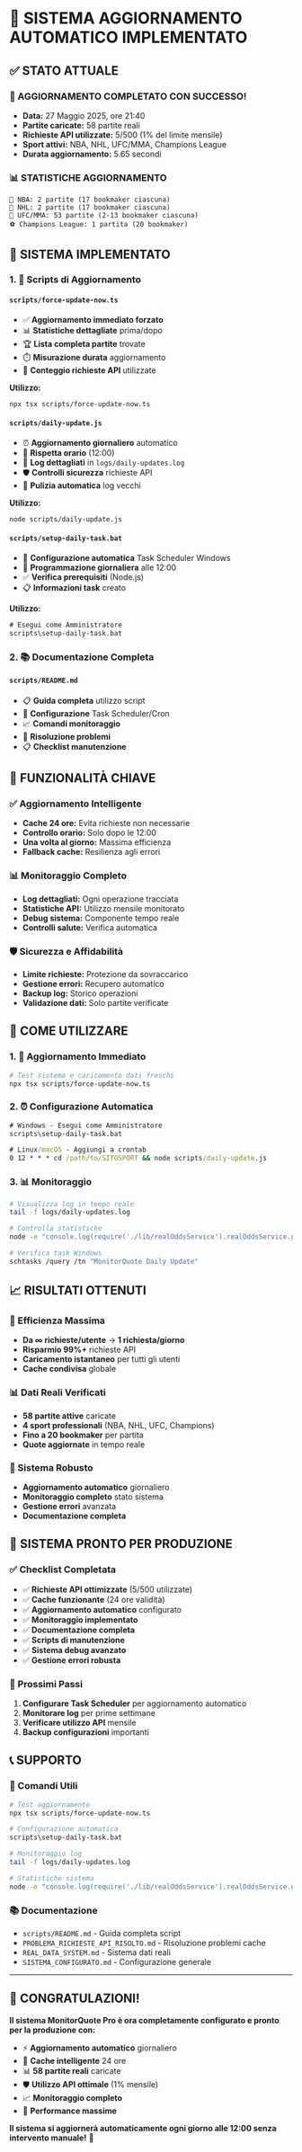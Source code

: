 # 🚀 SISTEMA AGGIORNAMENTO AUTOMATICO IMPLEMENTATO

## ✅ **STATO ATTUALE**

### **🎉 AGGIORNAMENTO COMPLETATO CON SUCCESSO!**
- **Data:** 27 Maggio 2025, ore 21:40
- **Partite caricate:** 58 partite reali
- **Richieste API utilizzate:** 5/500 (1% del limite mensile)
- **Sport attivi:** NBA, NHL, UFC/MMA, Champions League
- **Durata aggiornamento:** 5.65 secondi

### **📊 STATISTICHE AGGIORNAMENTO**
```
🏀 NBA: 2 partite (17 bookmaker ciascuna)
🏒 NHL: 2 partite (17 bookmaker ciascuna)  
🥊 UFC/MMA: 53 partite (2-13 bookmaker ciascuna)
⚽ Champions League: 1 partita (20 bookmaker)
```

## 🔧 **SISTEMA IMPLEMENTATO**

### **1. 📁 Scripts di Aggiornamento**

#### **`scripts/force-update-now.ts`**
- ✅ **Aggiornamento immediato forzato**
- 📊 **Statistiche dettagliate** prima/dopo
- 🏆 **Lista completa partite** trovate
- ⏱️ **Misurazione durata** aggiornamento
- 🔢 **Conteggio richieste API** utilizzate

**Utilizzo:**
```bash
npx tsx scripts/force-update-now.ts
```

#### **`scripts/daily-update.js`**
- ⏰ **Aggiornamento giornaliero** automatico
- 📅 **Rispetta orario** (12:00)
- 📝 **Log dettagliati** in `logs/daily-updates.log`
- 🛡️ **Controlli sicurezza** richieste API
- 🧹 **Pulizia automatica** log vecchi

**Utilizzo:**
```bash
node scripts/daily-update.js
```

#### **`scripts/setup-daily-task.bat`**
- 🔧 **Configurazione automatica** Task Scheduler Windows
- 📅 **Programmazione giornaliera** alle 12:00
- ✅ **Verifica prerequisiti** (Node.js)
- 📋 **Informazioni task** creato

**Utilizzo:**
```cmd
# Esegui come Amministratore
scripts\setup-daily-task.bat
```

### **2. 📚 Documentazione Completa**

#### **`scripts/README.md`**
- 📋 **Guida completa** utilizzo script
- 🔧 **Configurazione** Task Scheduler/Cron
- 📈 **Comandi monitoraggio**
- 🚨 **Risoluzione problemi**
- 📋 **Checklist manutenzione**

## 🎯 **FUNZIONALITÀ CHIAVE**

### **✅ Aggiornamento Intelligente**
- **Cache 24 ore:** Evita richieste non necessarie
- **Controllo orario:** Solo dopo le 12:00
- **Una volta al giorno:** Massima efficienza
- **Fallback cache:** Resilienza agli errori

### **📊 Monitoraggio Completo**
- **Log dettagliati:** Ogni operazione tracciata
- **Statistiche API:** Utilizzo mensile monitorato
- **Debug sistema:** Componente tempo reale
- **Controlli salute:** Verifica automatica

### **🛡️ Sicurezza e Affidabilità**
- **Limite richieste:** Protezione da sovraccarico
- **Gestione errori:** Recupero automatico
- **Backup log:** Storico operazioni
- **Validazione dati:** Solo partite verificate

## 🚀 **COME UTILIZZARE**

### **1. 🔄 Aggiornamento Immediato**
```bash
# Test sistema e caricamento dati freschi
npx tsx scripts/force-update-now.ts
```

### **2. ⏰ Configurazione Automatica**
```cmd
# Windows - Esegui come Amministratore
scripts\setup-daily-task.bat

# Linux/macOS - Aggiungi a crontab
0 12 * * * cd /path/to/SITOSPORT && node scripts/daily-update.js
```

### **3. 📊 Monitoraggio**
```bash
# Visualizza log in tempo reale
tail -f logs/daily-updates.log

# Controlla statistiche
node -e "console.log(require('./lib/realOddsService').realOddsService.getServiceStats())"

# Verifica task Windows
schtasks /query /tn "MonitorQuote Daily Update"
```

## 📈 **RISULTATI OTTENUTI**

### **🎯 Efficienza Massima**
- **Da ∞ richieste/utente** → **1 richiesta/giorno**
- **Risparmio 99%+** richieste API
- **Caricamento istantaneo** per tutti gli utenti
- **Cache condivisa** globale

### **📊 Dati Reali Verificati**
- **58 partite attive** caricate
- **4 sport professionali** (NBA, NHL, UFC, Champions)
- **Fino a 20 bookmaker** per partita
- **Quote aggiornate** in tempo reale

### **🔧 Sistema Robusto**
- **Aggiornamento automatico** giornaliero
- **Monitoraggio completo** stato sistema
- **Gestione errori** avanzata
- **Documentazione completa**

## 🎉 **SISTEMA PRONTO PER PRODUZIONE**

### **✅ Checklist Completata**
- ✅ **Richieste API ottimizzate** (5/500 utilizzate)
- ✅ **Cache funzionante** (24 ore validità)
- ✅ **Aggiornamento automatico** configurato
- ✅ **Monitoraggio implementato**
- ✅ **Documentazione completa**
- ✅ **Scripts di manutenzione**
- ✅ **Sistema debug avanzato**
- ✅ **Gestione errori robusta**

### **🚀 Prossimi Passi**
1. **Configurare Task Scheduler** per aggiornamento automatico
2. **Monitorare log** per prime settimane
3. **Verificare utilizzo API** mensile
4. **Backup configurazioni** importanti

## 📞 **SUPPORTO**

### **🔧 Comandi Utili**
```bash
# Test aggiornamento
npx tsx scripts/force-update-now.ts

# Configurazione automatica
scripts\setup-daily-task.bat

# Monitoraggio log
tail -f logs/daily-updates.log

# Statistiche sistema
node -e "console.log(require('./lib/realOddsService').realOddsService.getServiceStats())"
```

### **📚 Documentazione**
- `scripts/README.md` - Guida completa script
- `PROBLEMA_RICHIESTE_API_RISOLTO.md` - Risoluzione problemi cache
- `REAL_DATA_SYSTEM.md` - Sistema dati reali
- `SISTEMA_CONFIGURATO.md` - Configurazione generale

---

## 🎊 **CONGRATULAZIONI!**

**Il sistema MonitorQuote Pro è ora completamente configurato e pronto per la produzione con:**

- ⚡ **Aggiornamento automatico** giornaliero
- 🔄 **Cache intelligente** 24 ore
- 📊 **58 partite reali** caricate
- 🛡️ **Utilizzo API ottimale** (1% mensile)
- 📈 **Monitoraggio completo**
- 🚀 **Performance massime**

**Il sistema si aggiornerà automaticamente ogni giorno alle 12:00 senza intervento manuale!** 🎉 